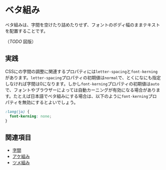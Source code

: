 # ベタ組み

ベタ組みは、字間を空けたり詰めたりせず、フォントのボディ幅のままテキストを配置することです。

（*TODO* 図版）

## 実践

CSSにの字間の調整に関連するプロパティには`letter-spacing`と`font-kerning`があります。`letter-spacing`プロパティの初期値は`normal`で、とくになにも指定しなければ字間は0になります。しかし`font-kerning`プロパティの初期値は`auto`で、フォントやブラウザーによっては自動カーニングが有効になる場合があります。たとえば日本語でベタ組みにする場合は、以下のように`font-kerning`プロパティを無効にするとよいでしょう。

```css
:lang(ja) {
  font-kerning: none;
}
```

## 関連項目

- [字間](./letter-space.md)
- [アケ組み](./akegumi.md)
- [ツメ組み](./tsumegumi.md)
